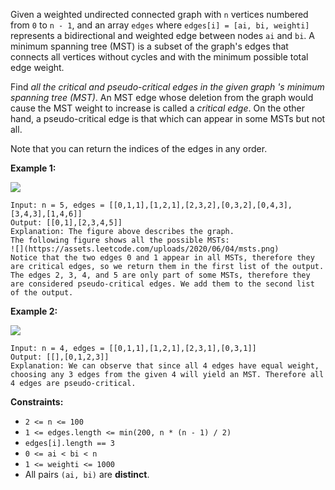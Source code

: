 Given a weighted undirected connected graph with `n` vertices numbered from
`0` to `n - 1`, and an array `edges` where `edges[i] = [ai, bi, weighti]`
represents a bidirectional and weighted edge between nodes `ai` and `bi`. A
minimum spanning tree (MST) is a subset of the graph's edges that connects all
vertices without cycles and with the minimum possible total edge weight.

Find _all the critical and pseudo-critical edges in the given graph 's minimum
spanning tree (MST)_. An MST edge whose deletion from the graph would cause
the MST weight to increase is called a  _critical edge_. On the other hand, a
pseudo-critical edge is that which can appear in some MSTs but not all.

Note that you can return the indices of the edges in any order.



**Example 1:**

![](https://assets.leetcode.com/uploads/2020/06/04/ex1.png)

    
    
    Input: n = 5, edges = [[0,1,1],[1,2,1],[2,3,2],[0,3,2],[0,4,3],[3,4,3],[1,4,6]]
    Output: [[0,1],[2,3,4,5]]
    Explanation: The figure above describes the graph.
    The following figure shows all the possible MSTs:
    ![](https://assets.leetcode.com/uploads/2020/06/04/msts.png)
    Notice that the two edges 0 and 1 appear in all MSTs, therefore they are critical edges, so we return them in the first list of the output.
    The edges 2, 3, 4, and 5 are only part of some MSTs, therefore they are considered pseudo-critical edges. We add them to the second list of the output.
    

**Example 2:**

![](https://assets.leetcode.com/uploads/2020/06/04/ex2.png)

    
    
    Input: n = 4, edges = [[0,1,1],[1,2,1],[2,3,1],[0,3,1]]
    Output: [[],[0,1,2,3]]
    Explanation: We can observe that since all 4 edges have equal weight, choosing any 3 edges from the given 4 will yield an MST. Therefore all 4 edges are pseudo-critical.
    



**Constraints:**

  * `2 <= n <= 100`
  * `1 <= edges.length <= min(200, n * (n - 1) / 2)`
  * `edges[i].length == 3`
  * `0 <= ai < bi < n`
  * `1 <= weighti <= 1000`
  * All pairs `(ai, bi)` are **distinct**.

